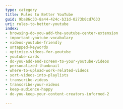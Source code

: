 ```yaml
---
type: category
title: Rules to Better YouTube
guid: 9ba86c33-8a44-424c-b31d-0273b0cd7633
uri: rules-to-better-youtube
index:
- browsing-do-you-add-the-youtube-center-extension
- important-youtube-vocabulary
- videos-youtube-friendly
- untapped-keywords
- optimize-videos-for-youtube
- youtube-cards
- do-you-add-end-screen-to-your-youtube-videos
- personalized-thumbnail
- where-to-upload-work-related-videos
- sort-videos-into-playlists
- transcribe-videos
- transcribe-your-videos
- keep-audience-happy
- do-you-keep-your-content-creators-informed-2

---
```

<p>​​​​<br></p>


